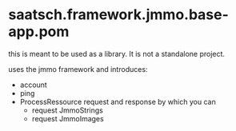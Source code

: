# saatsch.framework.jmmo.base-app.pom

this is meant to be used as a library. It is not a standalone project.

uses the jmmo framework and introduces:

* account
* ping
* ProcessRessource request and response by which you can
  * request JmmoStrings
  * request JmmoImages 